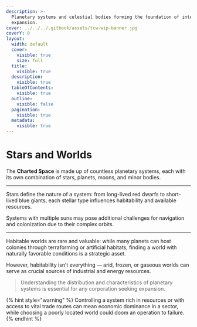 ```yaml
---
description: >-
  Planetary systems and celestial bodies forming the foundation of interstellar
  expansion.
cover: ../../../.gitbook/assets/tcw-wip-banner.jpg
coverY: 0
layout:
  width: default
  cover:
    visible: true
    size: full
  title:
    visible: true
  description:
    visible: true
  tableOfContents:
    visible: true
  outline:
    visible: false
  pagination:
    visible: true
  metadata:
    visible: true
---
```


# Stars and Worlds

The **Charted Space** is made up of countless planetary systems, each with its own combination of stars, planets, moons, and minor bodies.

***

Stars define the nature of a system: from long-lived red dwarfs to short-lived blue giants, each stellar type influences habitability and available resources.

Systems with multiple suns may pose additional challenges for navigation and colonization due to their complex orbits.

***

Habitable worlds are rare and valuable: while many planets can host colonies through terraforming or artificial habitats, finding a world with naturally favorable conditions is a strategic asset.

However, habitability isn’t everything — arid, frozen, or gaseous worlds can serve as crucial sources of industrial and energy resources.

> Understanding the distribution and characteristics of planetary systems is essential for any corporation seeking expansion.

{% hint style="warning" %}
Controlling a system rich in resources or with access to vital trade routes can mean economic dominance in a sector, while choosing a poorly located world could doom an operation to failure.
{% endhint %}

